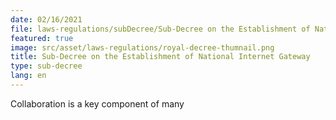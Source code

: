 ```yaml
---
date: 02/16/2021
file: laws-regulations/subDecree/Sub-Decree on the Establishment of National Internet Gateway.pdf
featured: true
image: src/asset/laws-regulations/royal-decree-thumnail.png
title: Sub-Decree on the Establishment of National Internet Gateway
type: sub-decree
lang: en
---
```


Collaboration is a key component of many
